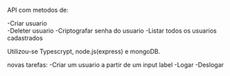API com metodos de:

-Criar usuario<br>
-Deleter usuario
-Criptografar senha do usuario
-Listar todos os usuarios cadastrados

Utilizou-se Typescrypt, node.js(express) e mongoDB.

novas tarefas:
-Criar um usuario a partir de um input label
-Logar
-Deslogar
